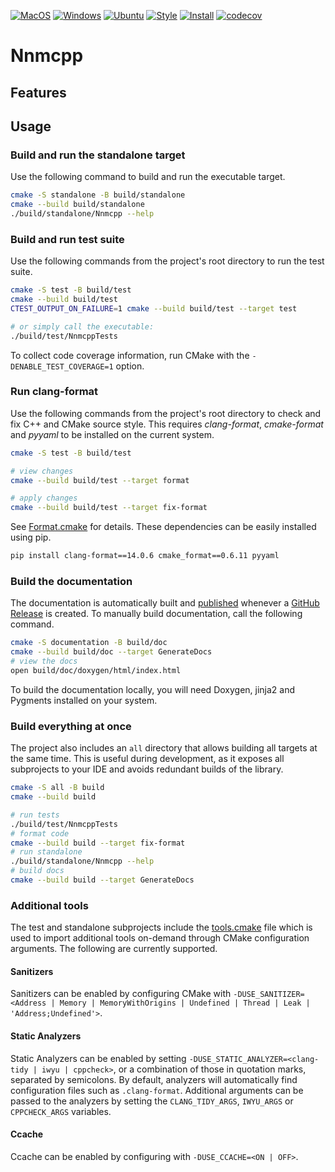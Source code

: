 [![MacOS](https://github.com/stewkk/nnmcpp/actions/workflows/macos.yml/badge.svg)](https://github.com/stewkk/nnmcpp/actions/workflows/macos.yml)
[![Windows](https://github.com/stewkk/nnmcpp/actions/workflows/windows.yml/badge.svg)](https://github.com/stewkk/nnmcpp/actions/workflows/windows.yml)
[![Ubuntu](https://github.com/stewkk/nnmcpp/actions/workflows/ubuntu.yml/badge.svg)](https://github.com/stewkk/nnmcpp/actions/workflows/ubuntu.yml)
[![Style](https://github.com/stewkk/nnmcpp/actions/workflows/style.yml/badge.svg)](https://github.com/stewkk/nnmcpp/actions/workflows/style.yml)
[![Install](https://github.com/stewkk/nnmcpp/actions/workflows/install.yml/badge.svg)](https://github.com/stewkk/nnmcpp/actions/workflows/install.yml)
[![codecov](https://codecov.io/gh/stewkk/nmmcpp/branch/master/graph/badge.svg)](https://codecov.io/gh/stewkk/nnmcpp)

# Nnmcpp

## Features

## Usage

### Build and run the standalone target

Use the following command to build and run the executable target.

```bash
cmake -S standalone -B build/standalone
cmake --build build/standalone
./build/standalone/Nnmcpp --help
```

### Build and run test suite

Use the following commands from the project's root directory to run the test suite.

```bash
cmake -S test -B build/test
cmake --build build/test
CTEST_OUTPUT_ON_FAILURE=1 cmake --build build/test --target test

# or simply call the executable: 
./build/test/NnmcppTests
```

To collect code coverage information, run CMake with the `-DENABLE_TEST_COVERAGE=1` option.

### Run clang-format

Use the following commands from the project's root directory to check and fix C++ and CMake source style.
This requires _clang-format_, _cmake-format_ and _pyyaml_ to be installed on the current system.

```bash
cmake -S test -B build/test

# view changes
cmake --build build/test --target format

# apply changes
cmake --build build/test --target fix-format
```

See [Format.cmake](https://github.com/TheLartians/Format.cmake) for details.
These dependencies can be easily installed using pip.

```bash
pip install clang-format==14.0.6 cmake_format==0.6.11 pyyaml
```

### Build the documentation

The documentation is automatically built and [published](https://thelartians.github.io/ModernCppStarter) whenever a [GitHub Release](https://help.github.com/en/github/administering-a-repository/managing-releases-in-a-repository) is created.
To manually build documentation, call the following command.

```bash
cmake -S documentation -B build/doc
cmake --build build/doc --target GenerateDocs
# view the docs
open build/doc/doxygen/html/index.html
```

To build the documentation locally, you will need Doxygen, jinja2 and Pygments installed on your system.

### Build everything at once

The project also includes an `all` directory that allows building all targets at the same time.
This is useful during development, as it exposes all subprojects to your IDE and avoids redundant builds of the library.

```bash
cmake -S all -B build
cmake --build build

# run tests
./build/test/NnmcppTests
# format code
cmake --build build --target fix-format
# run standalone
./build/standalone/Nnmcpp --help
# build docs
cmake --build build --target GenerateDocs
```

### Additional tools

The test and standalone subprojects include the [tools.cmake](cmake/tools.cmake) file which is used to import additional tools on-demand through CMake configuration arguments.
The following are currently supported.

#### Sanitizers

Sanitizers can be enabled by configuring CMake with `-DUSE_SANITIZER=<Address | Memory | MemoryWithOrigins | Undefined | Thread | Leak | 'Address;Undefined'>`.

#### Static Analyzers

Static Analyzers can be enabled by setting `-DUSE_STATIC_ANALYZER=<clang-tidy | iwyu | cppcheck>`, or a combination of those in quotation marks, separated by semicolons.
By default, analyzers will automatically find configuration files such as `.clang-format`.
Additional arguments can be passed to the analyzers by setting the `CLANG_TIDY_ARGS`, `IWYU_ARGS` or `CPPCHECK_ARGS` variables.

#### Ccache

Ccache can be enabled by configuring with `-DUSE_CCACHE=<ON | OFF>`.
